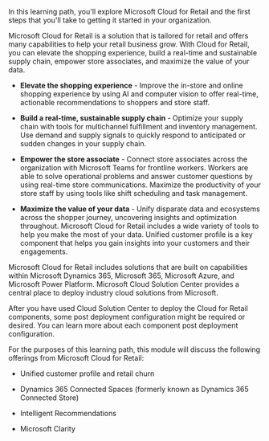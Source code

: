 In this learning path, you'll explore Microsoft Cloud for Retail and the first steps that you'll take to getting it started in your organization.

Microsoft Cloud for Retail is a solution that is tailored for retail and offers many capabilities to help your retail business grow. With Cloud for Retail, you can elevate the shopping experience, build a real-time and sustainable supply chain, empower store associates, and maximize the value of your data.

- **Elevate the shopping experience** - Improve the in-store and online shopping experience by using AI and computer vision to offer real-time, actionable recommendations to shoppers and store staff.

- **Build a real-time, sustainable supply chain** - Optimize your supply chain with tools for multichannel fulfillment and inventory management. Use demand and supply signals to quickly respond to anticipated or sudden changes in your supply chain.

- **Empower the store associate** - Connect store associates across the organization with Microsoft Teams for frontline workers. Workers are able to solve operational problems and answer customer questions by using real-time store communications. Maximize the productivity of your store staff by using tools like shift scheduling and task management.

- **Maximize the value of your data** - Unify disparate data and ecosystems across the shopper journey, uncovering insights and optimization throughout. Microsoft Cloud for Retail includes a wide variety of tools to help you make the most of your data. Unified customer profile is a key component that helps you gain insights into your customers and their engagements.

Microsoft Cloud for Retail includes solutions that are built on capabilities within Microsoft Dynamics 365, Microsoft 365, Microsoft Azure, and Microsoft Power Platform. Microsoft Cloud Solution Center provides a central place to deploy industry cloud solutions from Microsoft.

After you have used Cloud Solution Center to deploy the Cloud for Retail components, some post deployment configuration might be required or desired. You can learn more about each component post deployment configuration.

For the purposes of this learning path, this module will discuss the following offerings from Microsoft Cloud for Retail:

- Unified customer profile and retail churn

- Dynamics 365 Connected Spaces (formerly known as Dynamics 365 Connected Store)

- Intelligent Recommendations

- Microsoft Clarity
